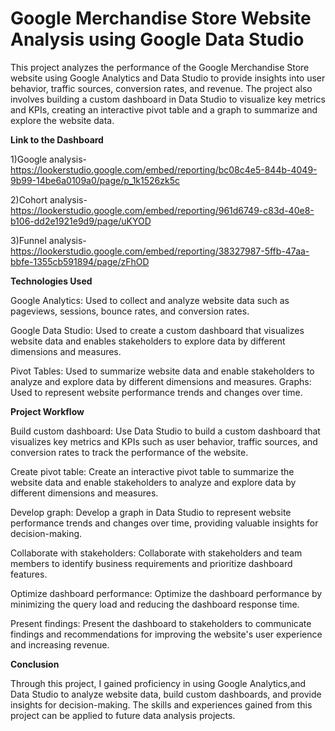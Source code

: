# Google Merchandise Store Website Analysis using Google Data Studio

This project analyzes the performance of the Google Merchandise Store website using Google Analytics and Data Studio to provide insights into user behavior, traffic sources, conversion rates, and revenue. The project also involves building a custom dashboard in Data Studio to visualize key metrics and KPIs, creating an interactive pivot table and a graph to summarize and explore the website data.

**Link to the Dashboard**

1)Google analysis-https://lookerstudio.google.com/embed/reporting/bc08c4e5-844b-4049-9b99-14be6a0109a0/page/p_1k1526zk5c

2)Cohort analysis-https://lookerstudio.google.com/embed/reporting/961d6749-c83d-40e8-b106-dd2e1921e9d9/page/uKYOD

3)Funnel analysis-https://lookerstudio.google.com/embed/reporting/38327987-5ffb-47aa-bbfe-1355cb591894/page/zFhOD

**Technologies Used**

Google Analytics: Used to collect and analyze website data such as pageviews, sessions, bounce rates, and conversion rates.

Google Data Studio: Used to create a custom dashboard that visualizes website data and enables stakeholders to explore data by different dimensions and measures.

Pivot Tables: Used to summarize website data and enable stakeholders to analyze and explore data by different dimensions and measures.
Graphs: Used to represent website performance trends and changes over time.

**Project Workflow**

Build custom dashboard: Use Data Studio to build a custom dashboard that visualizes key metrics and KPIs such as user behavior, traffic sources, and conversion rates to track the performance of the website.

Create pivot table: Create an interactive pivot table to summarize the website data and enable stakeholders to analyze and explore data by different dimensions and measures.

Develop graph: Develop a graph in Data Studio to represent website performance trends and changes over time, providing valuable insights for decision-making.

Collaborate with stakeholders: Collaborate with stakeholders and team members to identify business requirements and prioritize dashboard features.

Optimize dashboard performance: Optimize the dashboard performance by minimizing the query load and reducing the dashboard response time.

Present findings: Present the dashboard to stakeholders to communicate findings and recommendations for improving the website's user experience and increasing revenue.

**Conclusion**

Through this project, I gained proficiency in using Google Analytics,and Data Studio to analyze website data, build custom dashboards, and provide insights for decision-making. The skills and experiences gained from this project can be applied to future data analysis projects.
